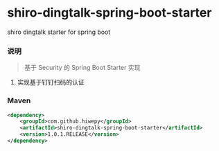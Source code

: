 # shiro-dingtalk-spring-boot-starter
shiro dingtalk starter for spring boot

### 说明


 > 基于 Security 的 Spring Boot Starter 实现

1. 实现基于钉钉扫码的认证

### Maven

``` xml
<dependency>
	<groupId>com.github.hiwepy</groupId>
	<artifactId>shiro-dingtalk-spring-boot-starter</artifactId>
	<version>1.0.1.RELEASE</version>
</dependency>
```